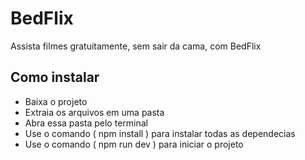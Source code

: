 # BedFlix
Assista filmes gratuitamente, sem sair da cama, com BedFlix

## Como instalar
<ul>
  <li>Baixa o projeto</li>
  <li>Extraia os arquivos em uma pasta</li>
  <li>Abra essa pasta pelo terminal</li>
  <li>Use o comando ( npm install ) para instalar todas as dependecias</li>
  <li>Use o comando ( npm run dev ) para iniciar o projeto</li>
</ul>
